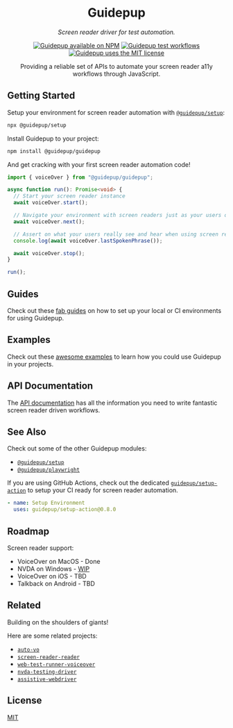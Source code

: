 <h1 align="center">Guidepup</h1>
<p align="center">
  <i>Screen reader driver for test automation.</i>
</p>
<p align="center">
  <a href="https://www.npmjs.com/package/@guidepup/guidepup"><img alt="Guidepup available on NPM" src="https://img.shields.io/npm/v/@guidepup/guidepup" /></a>
  <a href="https://github.com/guidepup/guidepup/actions/workflows/test.yml"><img alt="Guidepup test workflows" src="https://github.com/guidepup/guidepup/workflows/Test/badge.svg" /></a>
  <a href="https://github.com/guidepup/guidepup/blob/main/LICENSE"><img alt="Guidepup uses the MIT license" src="https://img.shields.io/github/license/guidepup/guidepup" /></a>
</p>
<p align="center">
  Providing a reliable set of APIs to automate your screen reader a11y workflows through JavaScript.
</p>

## Getting Started

Setup your environment for screen reader automation with [`@guidepup/setup`](https://github.com/guidepup/setup):

```bash
npx @guidepup/setup
```

Install Guidepup to your project:

```bash
npm install @guidepup/guidepup
```

And get cracking with your first screen reader automation code!

```ts
import { voiceOver } from "@guidepup/guidepup";

async function run(): Promise<void> {
  // Start your screen reader instance
  await voiceOver.start();

  // Navigate your environment with screen readers just as your users do
  await voiceOver.next();

  // Assert on what your users really see and hear when using screen readers
  console.log(await voiceOver.lastSpokenPhrase());

  await voiceOver.stop();
}

run();
```

## Guides

Check out these [fab guides](https://github.com/guidepup/guidepup/tree/main/guides) on how to set up your local or CI environments for using Guidepup.

## Examples

Check out these [awesome examples](https://github.com/guidepup/guidepup/tree/main/examples) to learn how you could use Guidepup in your projects.

## API Documentation

The [API documentation](https://guidepup.github.io/guidepup/) has all the information you need to write fantastic screen reader driven workflows. 

## See Also

Check out some of the other Guidepup modules:

- [`@guidepup/setup`](https://github.com/guidepup/setup/)
- [`@guidepup/playwright`](https://github.com/guidepup/guidepup-playwright/)

If you are using GitHub Actions, check out the dedicated [`guidepup/setup-action`](https://github.com/marketplace/actions/guidepup-setup) to setup your CI ready for screen reader automation.

```yaml
- name: Setup Environment
  uses: guidepup/setup-action@0.8.0
```

## Roadmap

Screen reader support:

- VoiceOver on MacOS - Done
- NVDA on Windows - [WIP](https://github.com/guidepup/guidepup/pull/33)
- VoiceOver on iOS - TBD
- Talkback on Android - TBD

## Related

Building on the shoulders of giants!

Here are some related projects:

- [`auto-vo`](https://github.com/AccessLint/auto-vo)
- [`screen-reader-reader`](https://github.com/phenomnomnominal/screen-reader-reader)
- [`web-test-runner-voiceover`](https://github.com/coryrylan/web-test-runner-voiceover)
- [`nvda-testing-driver`](https://github.com/kastwey/nvda-testing-driver)
- [`assistive-webdriver`](https://github.com/AmadeusITGroup/Assistive-Webdriver)

## License

[MIT](https://github.com/guidepup/guidepup/blob/main/LICENSE)
